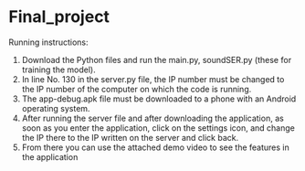 # Final_project
Running instructions:
1. Download the Python files and run the main.py, soundSER.py (these for training the model).
2. In line No. 130 in the server.py file, the IP number must be changed to the IP number of the computer on which the code is running.
3. The app-debug.apk file must be downloaded to a phone with an Android operating system.
4. After running the server file and after downloading the application, as soon as you enter the application, click on the settings icon, and change the IP there to the IP written on the server and click back.
5. From there you can use the attached demo video to see the features in the application
